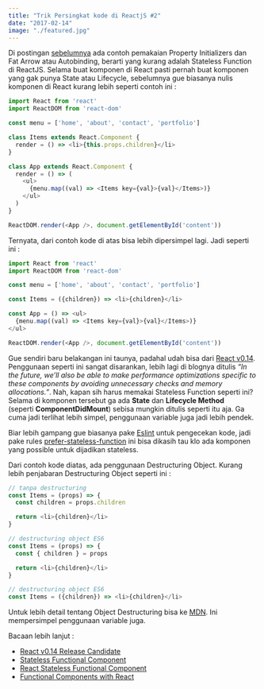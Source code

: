 ```yaml
---
title: "Trik Persingkat kode di ReactjS #2"
date: "2017-02-14"
image: "./featured.jpg"
---
```


Di postingan [sebelumnya](https://preschian.com/trik-persingkat-kode-di-reactjs) ada contoh pemakaian Property Initializers dan Fat Arrow atau Autobinding, berarti yang kurang adalah Stateless Function di ReactJS. Selama buat komponen di React pasti pernah buat komponen yang gak punya State atau Lifecycle, sebelumnya gue biasanya nulis komponen di React kurang lebih seperti contoh ini :

```javascript
import React from 'react'
import ReactDOM from 'react-dom'

const menu = ['home', 'about', 'contact', 'portfolio']

class Items extends React.Component {
  render = () => <li>{this.props.children}</li>
}

class App extends React.Component {
  render = () => (
    <ul>
      {menu.map((val) => <Items key={val}>{val}</Items>)}
    </ul>
  )
}

ReactDOM.render(<App />, document.getElementById('content'))
```

Ternyata, dari contoh kode di atas bisa lebih dipersimpel lagi. Jadi seperti ini :

```javascript
import React from 'react'
import ReactDOM from 'react-dom'

const menu = ['home', 'about', 'contact', 'portfolio']

const Items = ({children}) => <li>{children}</li>

const App = () => <ul>
  {menu.map((val) => <Items key={val}>{val}</Items>)}
</ul>

ReactDOM.render(<App />, document.getElementById('content'))
```

Gue sendiri baru belakangan ini taunya, padahal udah bisa dari [React v0.14](https://facebook.github.io/react/blog/2015/09/10/react-v0.14-rc1.html#stateless-function-components). Penggunaan seperti ini sangat disarankan, lebih lagi di blognya ditulis _“In the future, we’ll also be able to make performance optimizations specific to these components by avoiding unnecessary checks and memory allocations.”_. Nah, kapan sih harus memakai Stateless Function seperti ini? Selama di komponen tersebut ga ada **State** dan **Lifecycle Method** (seperti **ComponentDidMount**) sebisa mungkin ditulis seperti itu aja. Ga cuma jadi terlihat lebih simpel, penggunaan variable juga jadi lebih pendek.

Biar lebih gampang gue biasanya pake [Eslint](https://eslint.org/) untuk pengecekan kode, jadi pake rules [prefer-stateless-function](https://github.com/yannickcr/eslint-plugin-react/blob/master/docs/rules/prefer-stateless-function.md) ini bisa dikasih tau klo ada komponen yang possible untuk dijadikan stateless.

Dari contoh kode diatas, ada penggunaan Destructuring Object. Kurang lebih penjabaran Destructuring Object seperti ini :

```javascript
// tanpa destructuring
const Items = (props) => {
  const children = props.children

  return <li>{children}</li>
}

// destructuring object ES6
const Items = (props) => {
  const { children } = props

  return <li>{children}</li>
}

// destructuring object ES6
const Items = ({children}) => <li>{children}</li>
```

Untuk lebih detail tentang Object Destructuring bisa ke [MDN](https://developer.mozilla.org/en/docs/Web/JavaScript/Reference/Operators/Destructuring_assignment#Object_destructuring). Ini mempersimpel penggunaan variable juga.

Bacaan lebih lanjut :

*   [React v0.14 Release Candidate](https://facebook.github.io/react/blog/2015/09/10/react-v0.14-rc1.html#stateless-function-components)
*   [Stateless Functional Component](https://buildwithreact.com/article/stateless-functional-components)
*   [React Stateless Functional Component](https://hackernoon.com/react-stateless-functional-components-nine-wins-you-might-have-overlooked-997b0d933dbc#.7hy8zg8mm)
*   [Functional Components with React](https://medium.com/@mirkomariani/functional-components-with-react-stateless-functions-and-ramda-e83e54fcd86b#.8hakomsd2)
